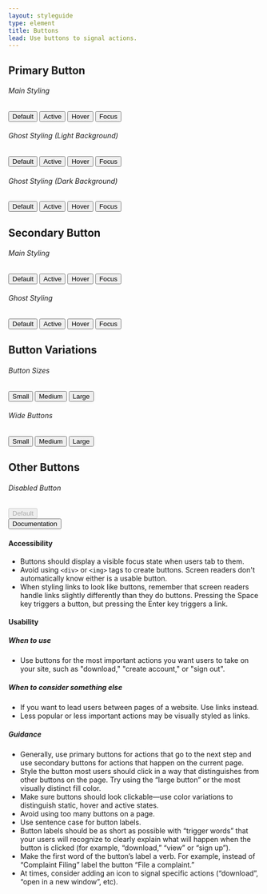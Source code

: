 ```yaml
---
layout: styleguide
type: element
title: Buttons
lead: Use buttons to signal actions. 
---
```


<div class="preview buttons">
  <h2>Primary Button</h2>
  <h6>Main Styling</h6>
  <div class="button_wrapper">
    <button>Default</button>
    <button class="button-active">Active</button>
    <button class="button-hover">Hover</button>
    <button class="button-focus">Focus</button>
  </div>
  <h6>Ghost Styling (Light Background)</h6>
  <div class="button_wrapper">
    <button class="button-primary-alt">Default</button>
    <button class="button-primary-alt button-active">Active</button>
    <button class="button-primary-alt button-hover">Hover</button>
    <button class="button-primary-alt button-focus">Focus</button>
  </div>
  <h6>Ghost Styling (Dark Background)</h6>
  <div class="button_wrapper dark">
    <button class="button-primary-alt-dark">Default</button>
    <button class="button-primary-alt-dark button-active">Active</button>
    <button class="button-primary-alt-dark button-hover">Hover</button>
    <button class="button-primary-alt-dark button-focus">Focus</button>
  </div>

  <h2>Secondary Button</h2>
  <h6>Main Styling</h6>
  <div class="button_wrapper">
    <button class="button-secondary">Default</button>
    <button class="button-secondary button-secondary-active">Active</button>
    <button class="button-secondary button-secondary-hover">Hover</button>
    <button class="button-secondary button-secondary-focus">Focus</button>
  </div>
  <h6>Ghost Styling</h6>
  <div class="button_wrapper">
    <button class="button-secondary-alt">Default</button>
    <button class="button-secondary-alt button-secondary-active">Active</button>
    <button class="button-secondary-alt button-secondary-hover">Hover</button>
    <button class="button-secondary-alt button-secondary-focus">Focus</button>
  </div>

  <h2>Button Variations</h2>
  <h6>Button Sizes</h6>
  <div class="button_wrapper">  
    <button class="small">Small</button>
    <button>Medium</button>
    <button class="large">Large</button>
  </div>
  <h6>Wide Buttons</h6>
  <div class="button_wrapper">  
    <button class="small wide">Small</button>
    <button class="wide">Medium</button>
    <button class="large wide">Large</button>
  </div>

  <h2>Other Buttons</h2>
  <h6>Disabled Button</h6>
  <div class="button_wrapper">
    <button disabled>Default</button>
  </div>


</div>

<div class="usa-accordion-bordered usa-accordion-docs">
  <button class="usa-button-unstyled usa-accordion-button"
      aria-expanded="true" aria-controls="collapsible-0">
    Documentation
  </button>
  <div id="collapsible-0" aria-hidden="false" class="usa-accordion-content">
    <!-- <h4 class="usa-heading">Implementation</h4>
    <p>The examples demonstrate how to use button elements. To use a button style on an anchor link, add the <code>usa-button</code> class to your anchor link. 
    <p>To use a different style button on your anchor link, add the special button class in addition to <code>usa-button</code>:</p>
    <ul>
      <li><code>usa-button-primary-alt</code></li>
      <li><code>usa-button-secondary</code></li>
      <li><code>usa-button-gray</code></li>
      <li><code>usa-button-outline</code></li>
      <li><code>usa-button-outline-inverse</code></li>
      <li><code>usa-button-disabled</code></li>
      <li><code>usa-button-big</code></li>
    </ul>
    <p>For example, a secondary button style would use the following code:
    <code>&lt;a class="usa-button usa-button-secondary" href="/my-link"&gt;My button&lt;/a&gt;</code></p> -->
    <h4 class="usa-heading">Accessibility</h4>
    <ul class="usa-content-list">
      <li>Buttons should display a visible focus state when users tab to them.</li>
      <li>Avoid using <code>&lt;div&gt;</code> or <code>&lt;img&gt;</code> tags to create buttons. Screen readers don't automatically know either is a usable button.</li>
      <li>When styling links to look like buttons, remember that screen readers handle links slightly differently than they do buttons. Pressing the Space key triggers a button, but pressing the Enter key triggers a link.</li>
    </ul>
    <h4 class="usa-heading">Usability</h4>
    <h5>When to use</h5>
    <ul class="usa-content-list">
      <li>Use buttons for the most important actions you want users to take on your site, such as "download," "create account," or "sign out".</li>
    </ul>
    <h5>When to consider something else</h5>
    <ul class="usa-content-list">
      <li>If you want to lead users between pages of a website. Use links instead.</li>
      <li>Less popular or less important actions may be visually styled as links.</li>
    </ul>
    <h5>Guidance</h5>
    <ul class="usa-content-list">
      <li>Generally, use primary buttons for actions that go to the next step and use secondary buttons for actions that happen on the current page.</li>
      <li>Style the button most users should click in a way that distinguishes from other buttons on the page. Try using the  “large button” or the most visually distinct fill color.</li>
      <li>Make sure buttons should look clickable—use color variations to distinguish static, hover and active states.</li>
      <li>Avoid using too many buttons on a page.</li>
      <li>Use sentence case for button labels. </li>
      <li>Button labels should be as short as possible with “trigger words” that your users will recognize to clearly explain what will happen when the button is clicked (for example, “download,” “view” or “sign up”).</li>
      <li>Make the first word of the button’s label a verb. For example, instead of “Complaint Filing” label the button “File a complaint.”</li>
      <li>At times, consider adding an icon to signal specific actions (“download”, “open in a new window”, etc). </li>
    </ul>
  </div>
</div>
